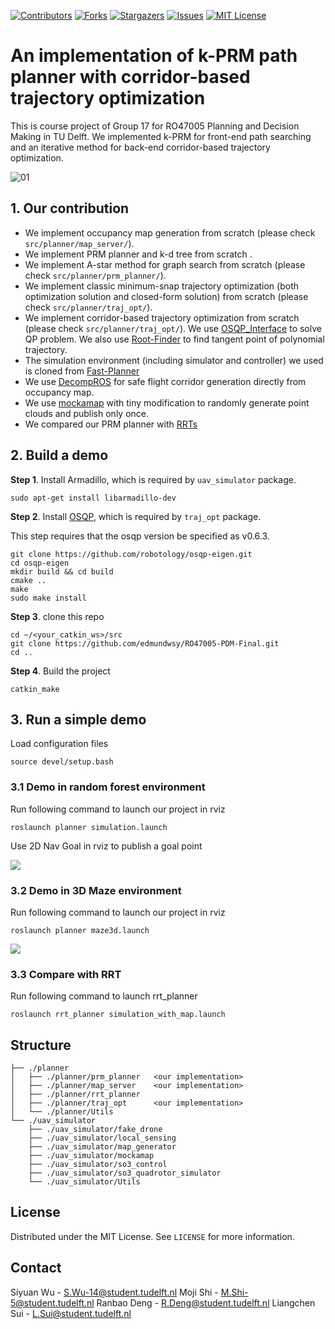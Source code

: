 
<!-- PROJECT SHIELDS -->
<!--
*** I'm using markdown "reference style" links for readability.
*** Reference links are enclosed in brackets [ ] instead of parentheses ( ).
*** See the bottom of this document for the declaration of the reference variables
*** for contributors-url, forks-url, etc. This is an optional, concise syntax you may use.
*** https://www.markdownguide.org/basic-syntax/#reference-style-links
-->
[![Contributors][contributors-shield]][contributors-url]
[![Forks][forks-shield]][forks-url]
[![Stargazers][stars-shield]][stars-url]
[![Issues][issues-shield]][issues-url]
[![MIT License][license-shield]][license-url]


# An implementation of k-PRM path planner with corridor-based trajectory optimization

This is course project of Group 17 for RO47005 Planning and Decision Making in TU Delft. We implemented k-PRM for front-end path searching and an iterative method for back-end corridor-based trajectory optimization.

![01](figs/01.png)

## 1. Our contribution

- We implement occupancy map generation from scratch (please check `src/planner/map_server/`).
- We implement PRM planner and k-d tree from scratch .
- We implement A-star method for graph search from scratch (please check `src/planner/prm_planner/`).
- We implement classic minimum-snap trajectory optimization (both optimization solution and closed-form solution) from scratch (please check `src/planner/traj_opt/`).
- We implement corridor-based trajectory optimization from scratch (please check `src/planner/traj_opt/`). We use [OSQP_Interface](https://github.com/ZJU-FAST-Lab/OSQP_Interface) to solve QP problem. We also use [Root-Finder](https://github.com/ZJU-FAST-Lab/Root-Finder) to find tangent point of polynomial trajectory.
- The simulation environment (including simulator and controller) we used is cloned from [Fast-Planner](https://github.com/HKUST-Aerial-Robotics/Fast-Planner) 
- We use [DecompROS](https://github.com/sikang/DecompROS) for safe flight corridor generation directly from occupancy map.
- We use [mockamap](https://github.com/HKUST-Aerial-Robotics/mockamap) with tiny modification to randomly generate point clouds and publish only once.
- We compared our PRM planner with [RRTs](https://github.com/medalotte/sampling-based-planners)

## 2. Build a demo

**Step 1**. Install Armadillo, which is required by `uav_simulator` package.

```
sudo apt-get install libarmadillo-dev
```

**Step 2**. Install [OSQP](https://github.com/osqp/osqp), which is required by `traj_opt` package.

This step requires that the osqp version be specified as v0.6.3.

```
git clone https://github.com/robotology/osqp-eigen.git
cd osqp-eigen
mkdir build && cd build
cmake .. 
make
sudo make install
```

**Step 3**. clone this repo

```
cd ~/<your_catkin_ws>/src
git clone https://github.com/edmundwsy/RO47005-PDM-Final.git
cd ..
```

**Step 4**. Build the project
```
catkin_make
```

## 3. Run a simple demo

Load configuration files

```
source devel/setup.bash
```

### 3.1 Demo in random forest environment

Run following command to launch our project in rviz

```
roslaunch planner simulation.launch
```

Use 2D Nav Goal in rviz to publish a goal point

![](figs/03.gif)

### 3.2 Demo in 3D Maze environment

Run following command to launch our project in rviz

```
roslaunch planner maze3d.launch
```


![](figs/06.gif)

### 3.3 Compare with RRT

Run following command to launch rrt_planner
```
roslaunch rrt_planner simulation_with_map.launch

```


## Structure

```
├── ./planner
│   ├── ./planner/prm_planner   <our implementation>
│   ├── ./planner/map_server    <our implementation>
│   ├── ./planner/rrt_planner
│   ├── ./planner/traj_opt      <our implementation>
│   └── ./planner/Utils
└── ./uav_simulator
    ├── ./uav_simulator/fake_drone
    ├── ./uav_simulator/local_sensing
    ├── ./uav_simulator/map_generator
    ├── ./uav_simulator/mockamap
    ├── ./uav_simulator/so3_control
    ├── ./uav_simulator/so3_quadrotor_simulator
    └── ./uav_simulator/Utils
```

## License

Distributed under the MIT License. See `LICENSE` for more information.

<!-- CONTACT -->
## Contact

Siyuan Wu - S.Wu-14@student.tudelft.nl
Moji Shi - M.Shi-5@student.tudelft.nl
Ranbao Deng - R.Deng@student.tudelft.nl
Liangchen Sui - L.Sui@student.tudelft.nl

<!-- MARKDOWN LINKS & IMAGES -->
<!-- https://www.markdownguide.org/basic-syntax/#reference-style-links -->
[contributors-shield]: https://img.shields.io/github/contributors/edmundwsy/RO47005-PDM-Final?style=for-the-badge
[contributors-url]: https://github.com/edmundwsy/RO47005-PDM-Final/graphs/contributors
[forks-shield]: https://img.shields.io/github/forks/edmundwsy/RO47005-PDM-Final?style=for-the-badge
[forks-url]: https://github.com/edmundwsy/RO47005-PDM-Final/network/members
[stars-shield]: https://img.shields.io/github/stars/edmundwsy/RO47005-PDM-Final?style=for-the-badge
[stars-url]: https://github.com/edmundwsy/RO47005-PDM-Final/stargazers
[issues-shield]: https://img.shields.io/github/issues/edmundwsy/RO47005-PDM-Final?style=for-the-badge
[issues-url]: https://github.com/edmundwsy/RO47005-PDM-Final/issues
[license-shield]: https://img.shields.io/github/license/edmundwsy/RO47005-PDM-Final?style=for-the-badge
[license-url]: https://github.com/edmundwsy/RO47005-PDM-Final/blob/master/LICENSE
[product-screenshot]: images/00.png
